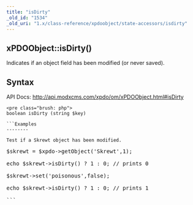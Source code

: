 ```yaml
---
title: "isDirty"
_old_id: "1534"
_old_uri: "1.x/class-reference/xpdoobject/state-accessors/isdirty"
---
```


xPDOObject::isDirty()
---------------------

Indicates if an object field has been modified (or never saved).

Syntax
------

API Docs: <http://api.modxcms.com/xpdo/om/xPDOObject.html#isDirty>

```
<pre class="brush: php">
boolean isDirty (string $key)

```Examples
--------

Test if a Skrewt object has been modified.

```
<pre class="brush: php">
$skrewt = $xpdo->getObject('Skrewt',1);

echo $skrewt->isDirty() ? 1 : 0; // prints 0

$skrewt->set('poisonous',false);

echo $skrewt->isDirty() ? 1 : 0; // prints 1

```